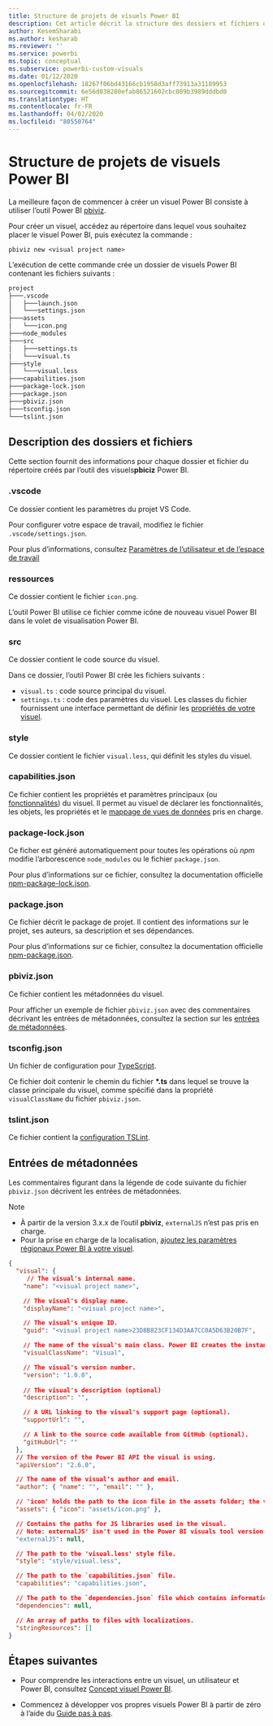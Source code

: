 ```yaml
---
title: Structure de projets de visuels Power BI
description: Cet article décrit la structure des dossiers et fichiers d’un projet de visuels Power BI
author: KesemSharabi
ms.author: kesharab
ms.reviewer: ''
ms.service: powerbi
ms.topic: conceptual
ms.subservice: powerbi-custom-visuals
ms.date: 01/12/2020
ms.openlocfilehash: 18267f06bd43166cb1958d3aff73913a31189953
ms.sourcegitcommit: 6e56d038280efab86521602cbc089b3989dddbd0
ms.translationtype: HT
ms.contentlocale: fr-FR
ms.lasthandoff: 04/02/2020
ms.locfileid: "80550764"
---
```

# <a name="power-bi-visual-project-structure"></a>Structure de projets de visuels Power BI

La meilleure façon de commencer à créer un visuel Power BI consiste à utiliser l’outil Power BI [pbiviz](https://www.npmjs.com/package/powerbi-visuals-tools).

Pour créer un visuel, accédez au répertoire dans lequel vous souhaitez placer le visuel Power BI, puis exécutez la commande :

`pbiviz new <visual project name>`

L’exécution de cette commande crée un dossier de visuels Power BI contenant les fichiers suivants :

```markdown
project
├───.vscode
│   ├───launch.json
│   └───settings.json
├───assets
│   └───icon.png
├───node_modules
├───src
│   ├───settings.ts
│   └───visual.ts
├───style
│   └───visual.less
├───capabilities.json
├───package-lock.json
├───package.json
├───pbiviz.json
├───tsconfig.json
└───tslint.json
```

## <a name="folder-and-file-description"></a>Description des dossiers et fichiers

Cette section fournit des informations pour chaque dossier et fichier du répertoire créés par l’outil des visuels**pbiciz** Power BI.  

### <a name="vscode"></a>.vscode

Ce dossier contient les paramètres du projet VS Code.

Pour configurer votre espace de travail, modifiez le fichier `.vscode/settings.json`.

Pour plus d’informations, consultez [Paramètres de l’utilisateur et de l’espace de travail](https://code.visualstudio.com/docs/getstarted/settings)

### <a name="assets"></a>ressources

Ce dossier contient le fichier `icon.png`.

L’outil Power BI utilise ce fichier comme icône de nouveau visuel Power BI dans le volet de visualisation Power BI.

### <a name="src"></a>src

Ce dossier contient le code source du visuel.

Dans ce dossier, l’outil Power BI crée les fichiers suivants :
* `visual.ts` : code source principal du visuel.
* `settings.ts` : code des paramètres du visuel. Les classes du fichier fournissent une interface permettant de définir les [propriétés de votre visuel](./objects-properties.md#properties).

### <a name="style"></a>style

Ce dossier contient le fichier `visual.less`, qui définit les styles du visuel.

### <a name="capabilitiesjson"></a>capabilities.json

Ce fichier contient les propriétés et paramètres principaux (ou [fonctionnalités](./capabilities.md)) du visuel. Il permet au visuel de déclarer les fonctionnalités, les objets, les propriétés et le [mappage de vues de données](./dataview-mappings.md) pris en charge.

### <a name="package-lockjson"></a>package-lock.json

Ce ficher est généré automatiquement pour toutes les opérations où *npm* modifie l’arborescence `node_modules` ou le fichier `package.json`.

Pour plus d’informations sur ce fichier, consultez la documentation officielle [npm-package-lock.json](https://docs.npmjs.com/files/package-lock.json).

### <a name="packagejson"></a>package.json

Ce fichier décrit le package de projet. Il contient des informations sur le projet, ses auteurs, sa description et ses dépendances.

Pour plus d’informations sur ce fichier, consultez la documentation officielle [npm-package.json](https://docs.npmjs.com/files/package.json.html).

### <a name="pbivizjson"></a>pbiviz.json

Ce fichier contient les métadonnées du visuel.

Pour afficher un exemple de fichier `pbiviz.json` avec des commentaires décrivant les entrées de métadonnées, consultez la section sur les [entrées de métadonnées](#metadata-entries).

### <a name="tsconfigjson"></a>tsconfig.json

Un fichier de configuration pour [TypeScript](https://www.typescriptlang.org/docs/handbook/tsconfig-json.html).

Ce fichier doit contenir le chemin du fichier **\*.ts** dans lequel se trouve la classe principale du visuel, comme spécifié dans la propriété `visualClassName` du fichier `pbiviz.json`.

### <a name="tslintjson"></a>tslint.json

Ce fichier contient la [configuration TSLint](https://palantir.github.io/tslint/usage/configuration/).

## <a name="metadata-entries"></a>Entrées de métadonnées

Les commentaires figurant dans la légende de code suivante du fichier `pbiviz.json` décrivent les entrées de métadonnées.

> [!NOTE]
> * À partir de la version 3.x.x de l’outil **pbiviz**, `externalJS` n’est pas pris en charge.
> * Pour la prise en charge de la localisation, [ajoutez les paramètres régionaux Power BI à votre visuel](./localization.md).

```json
{
  "visual": {
     // The visual's internal name.
    "name": "<visual project name>",

    // The visual's display name.
    "displayName": "<visual project name>",

    // The visual's unique ID.
    "guid": "<visual project name>23D8B823CF134D3AA7CC0A5D63B20B7F",

    // The name of the visual's main class. Power BI creates the instance of this class to start using the visual in a Power BI report.
    "visualClassName": "Visual",

    // The visual's version number.
    "version": "1.0.0",
    
    // The visual's description (optional)
    "description": "",

    // A URL linking to the visual's support page (optional).
    "supportUrl": "",

    // A link to the source code available from GitHub (optional).
    "gitHubUrl": ""
  },
  // The version of the Power BI API the visual is using.
  "apiVersion": "2.6.0",

  // The name of the visual's author and email.
  "author": { "name": "", "email": "" },

  // 'icon' holds the path to the icon file in the assets folder; the visual's display icon.
  "assets": { "icon": "assets/icon.png" },

  // Contains the paths for JS libraries used in the visual.
  // Note: externalJS' isn't used in the Power BI visuals tool version 3.x.x or higher.
  "externalJS": null,

  // The path to the 'visual.less' style file.
  "style": "style/visual.less",

  // The path to the `capabilities.json` file.
  "capabilities": "capabilities.json",

  // The path to the `dependencies.json` file which contains information about R packages used in R based visuals.
  "dependencies": null,

  // An array of paths to files with localizations.
  "stringResources": []
}
```

## <a name="next-steps"></a>Étapes suivantes

* Pour comprendre les interactions entre un visuel, un utilisateur et Power BI, consultez [Concept visuel Power BI](./power-bi-visuals-concept.md).

* Commencez à développer vos propres visuels Power BI à partir de zéro à l’aide du [Guide pas à pas](./custom-visual-develop-tutorial.md).
